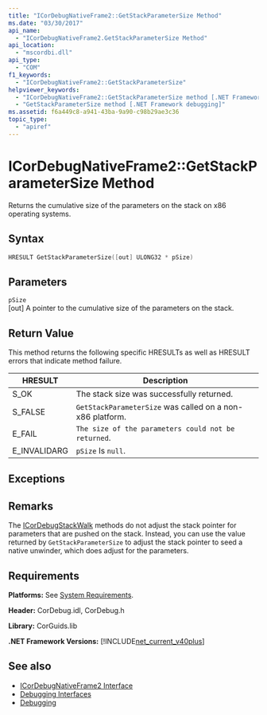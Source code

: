```yaml
---
title: "ICorDebugNativeFrame2::GetStackParameterSize Method"
ms.date: "03/30/2017"
api_name: 
  - "ICorDebugNativeFrame2.GetStackParameterSize Method"
api_location: 
  - "mscordbi.dll"
api_type: 
  - "COM"
f1_keywords: 
  - "ICorDebugNativeFrame2::GetStackParameterSize"
helpviewer_keywords: 
  - "ICorDebugNativeFrame2::GetStackParameterSize method [.NET Framework debugging]"
  - "GetStackParameterSize method [.NET Framework debugging]"
ms.assetid: f6a449c8-a941-43ba-9a90-c98b29ae3c36
topic_type: 
  - "apiref"
---
```

# ICorDebugNativeFrame2::GetStackParameterSize Method
Returns the cumulative size of the parameters on the stack on x86 operating systems.  
  
## Syntax  
  
```cpp  
HRESULT GetStackParameterSize([out] ULONG32 * pSize)  
```  
  
## Parameters  
 `pSize`  
 [out] A pointer to the cumulative size of the parameters on the stack.  
  
## Return Value  
 This method returns the following specific HRESULTs as well as HRESULT errors that indicate method failure.  
  
|HRESULT|Description|  
|-------------|-----------------|  
|S_OK|The stack size was successfully returned.|  
|S_FALSE|`GetStackParameterSize` was called on a non-x86 platform.|  
|E_FAIL|`The size of the parameters could not be returned`.|  
|E_INVALIDARG|`pSize` Is `null`.|  
  
## Exceptions  
  
## Remarks  
 The [ICorDebugStackWalk](icordebugstackwalk-interface.md) methods do not adjust the stack pointer for parameters that are pushed on the stack. Instead, you can use the value returned by `GetStackParameterSize` to adjust the stack pointer to seed a native unwinder, which does adjust for the parameters.  
  
## Requirements  
 **Platforms:** See [System Requirements](../../get-started/system-requirements.md).  
  
 **Header:** CorDebug.idl, CorDebug.h  
  
 **Library:** CorGuids.lib  
  
 **.NET Framework Versions:** [!INCLUDE[net_current_v40plus](../../../../includes/net-current-v40plus-md.md)]  
  
## See also

- [ICorDebugNativeFrame2 Interface](icordebugnativeframe2-interface.md)
- [Debugging Interfaces](debugging-interfaces.md)
- [Debugging](index.md)

